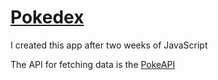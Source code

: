 # [Pokedex](https://pokedex-three-rho.vercel.app/)

I created this app after two weeks of JavaScript

The API for fetching data is the [PokeAPI](https://pokeapi.co/)
